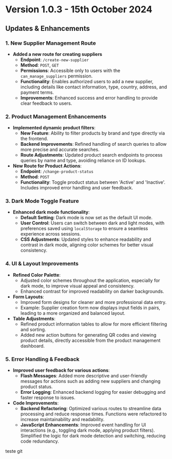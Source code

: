 # Version 1.0.3 - 15th October 2024
## Updates & Enhancements

### 1. New Supplier Management Route
- **Added a new route for creating suppliers**
  - **Endpoint**: `/create-new-supplier`
  - **Method**: `POST`, `GET`
  - **Permissions**: Accessible only to users with the `can_manage_suppliers` permission.
  - **Functionality**: Enables authorized users to add a new supplier, including details like contact information, type, country, address, and payment terms.
  - **Improvements**: Enhanced success and error handling to provide clear feedback to users.

### 2. Product Management Enhancements
- **Implemented dynamic product filters**:
  - **New Feature**: Ability to filter products by brand and type directly via the frontend.
  - **Backend Improvements**: Refined handling of search queries to allow more precise and accurate searches.
  - **Route Adjustments**: Updated product search endpoints to process queries by name and type, avoiding reliance on ID lookups.
- **New Route for Product Actions**:
  - **Endpoint**: `/change-product-status`
  - **Method**: `POST`
  - **Functionality**: Toggle product status between 'Active' and 'Inactive'. Includes improved error handling and user feedback.

### 3. Dark Mode Toggle Feature
- **Enhanced dark mode functionality**:
  - **Default Setting**: Dark mode is now set as the default UI mode.
  - **User Control**: Users can switch between dark and light modes, with preferences saved using `localStorage` to ensure a seamless experience across sessions.
  - **CSS Adjustments**: Updated styles to enhance readability and contrast in dark mode, aligning color schemes for better visual consistency.

### 4. UI & Layout Improvements
- **Refined Color Palette**:
  - Adjusted color schemes throughout the application, especially for dark mode, to improve visual appeal and consistency.
  - Enhanced contrast for improved readability on darker backgrounds.
- **Form Layouts**:
  - Improved form designs for cleaner and more professional data entry.
  - Example: Supplier creation form now displays input fields in pairs, leading to a more organized and balanced layout.
- **Table Adjustments**:
  - Refined product information tables to allow for more efficient filtering and sorting.
  - Added new action buttons for generating QR codes and viewing product details, directly accessible from the product management dashboard.

### 5. Error Handling & Feedback
- **Improved user feedback for various actions**:
  - **Flash Messages**: Added more descriptive and user-friendly messages for actions such as adding new suppliers and changing product status.
  - **Error Logging**: Enhanced backend logging for easier debugging and faster response to issues.
- **Code Improvements**:
  - **Backend Refactoring**: Optimized various routes to streamline data processing and reduce response times. Functions were refactored to increase maintainability and readability.
  - **JavaScript Enhancements**: Improved event handling for UI interactions (e.g., toggling dark mode, applying product filters). Simplified the logic for dark mode detection and switching, reducing code redundancy.


teste git